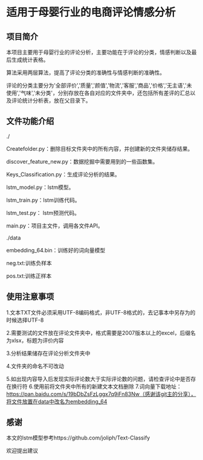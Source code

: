 # 适用于母婴行业的电商评论情感分析

## 项目简介

本项目主要用于母婴行业的评论分析，主要功能在于评论的分类，情感判断以及最后生成统计表格。

算法采用两层算法，提高了评论分类的准确性与情感判断的准确性。

评论的分类主要分为'全部评价','质量','颜值','物流','客服','商品','价格','无主语','未使用','气味','未分类'，分别存放在各自对应的文件夹中，还包括所有差评的汇总以及评论统计分析表，放在父目录下。

## 文件功能介绍

./

Createfolder.py：删除目标文件夹中的所有内容，并创建新的文件夹储存结果。

discover_feature_new.py：数据挖掘中需要用到的一些函数集。

Keys_Classification.py：生成评论分析的结果。

lstm_model.py：lstm模型。

lstm_train.py：lstm训练代码。

lstm_test.py： lstm预测代码。

main.py：项目主文件，调用各文件API。

./data

embedding_64.bin：训练好的词向量模型

neg.txt:训练负样本

pos.txt:训练正样本

## 使用注意事项

1.文本TXT文件必须采用UTF-8编码格式，非UTF-8格式的，去记事本中另存为的时候选择UTF-8

2.需要测试的文件放在评论文件夹中，格式需要是2007版本以上的excel，后缀名为xlsx，标题为评价内容

3.分析结果储存在评论分析文件夹中

4.文件夹的命名不可改动

5.如出现内容导入后发现实际评论数大于实际评论数的问题，请检查评论中是否存在换行符
6.使用前将文件夹中所有的新建文本文档删除
7.词向量下载地址：https://pan.baidu.com/s/19bDbZsFzLggx7q9iFn83Nw（感谢该git主的分享），将文件放置在data中改名为embedding_64

## 感谢

本文的lstm模型参考https://github.com/joliph/Text-Classify

欢迎提出建议

